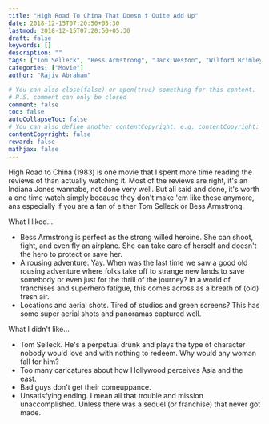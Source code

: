 ```yaml
---
title: "High Road To China That Doesn't Quite Add Up"
date: 2018-12-15T07:20:50+05:30
lastmod: 2018-12-15T07:20:50+05:30
draft: false
keywords: []
description: ""
tags: ["Tom Selleck", "Bess Armstrong", "Jack Weston", "Wilford Brimley", "Robert Morley", "Brian Blessed"]
categories: ["Movie"]
author: "Rajiv Abraham"

# You can also close(false) or open(true) something for this content.
# P.S. comment can only be closed
comment: false
toc: false
autoCollapseToc: false
# You can also define another contentCopyright. e.g. contentCopyright: "This is another copyright."
contentCopyright: false
reward: false
mathjax: false
---
```


High Road to China (1983) is one movie that I spent more time reading the reviews of than actually watching it. Most of the reviews are right, it's an Indiana Jones wannabe, not done very well. But all said and done, it's worth a one time watch simply because they don't make 'em like these anymore, ans especially if you are a fan of either Tom Selleck or Bess Armstrong.

What I liked...
* Bess Armstrong is perfect as the strong willed heroine. She can shoot, fight, and even fly an airplane. She can take care of herself and doesn't the hero to protect or save her.
* A rousing adventure. Yay. When was the last time we saw a good old rousing adventure where folks take off to strange new lands to save somebody or even just for the thrill of the journey? In a world of franchises and superhero fatigue, this comes across as a breath of (old) fresh air.
* Locations and aerial shots. Tired of studios and green screens? This has some super aerial shots and panoramas captured well.

What I didn't like...
* Tom Selleck. He's a perpetual drunk and plays the type of character nobody would love and with nothing to redeem. Why would any woman fall for him?
* Too many caricatures about how Hollywood perceives Asia and the east.
* Bad guys don't get their comeuppance.
* Unsatisfying ending. I mean all that trouble and mission unaccomplished. Unless there was a sequel (or franchise) that never got made.